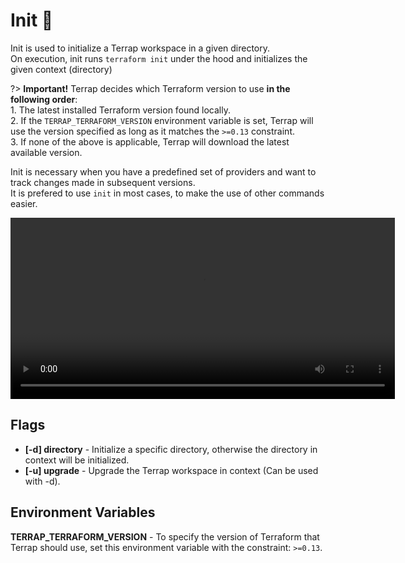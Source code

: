 # Init 👋 

Init is used to initialize a Terrap workspace in a given directory.</br>
On execution, init runs `terraform init` under the hood and initializes the given context (directory)</br>

?> **Important!** Terrap decides which Terraform version to use **in the following order**:
</br>1. The latest installed Terraform version found locally.
</br>2. If the `TERRAP_TERRAFORM_VERSION` environment variable is set, Terrap will use the version specified as long as it matches the `>=0.13` constraint.
</br>3. If none of the above is applicable, Terrap will download the latest available version.

Init is necessary when you have a predefined set of providers and want to track changes made in subsequent versions.</br>
It is prefered to use `init` in most cases, to make the use of other commands easier.

<video width="615" height="290" loop autoplay>
  <source src="images/init.mp4" type="video/mp4">
  Your browser does not support the video tag.
</video>

## Flags
* **[-d] directory** - Initialize a specific directory, otherwise the directory in context will be initialized.
* **[-u] upgrade** - Upgrade the Terrap workspace in context (Can be used with -d).

## Environment Variables
**TERRAP_TERRAFORM_VERSION** - To specify the version of Terraform that Terrap should use, set this environment variable with the constraint: `>=0.13`.